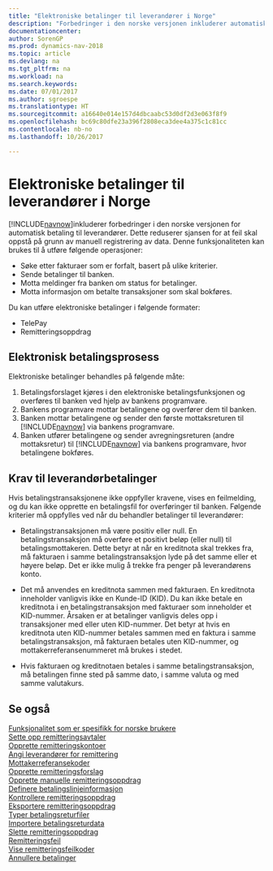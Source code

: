```yaml
---
title: "Elektroniske betalinger til leverandører i Norge"
description: "Forbedringer i den norske versjonen inkluderer automatisk betaling til leverandører."
documentationcenter: 
author: SorenGP
ms.prod: dynamics-nav-2018
ms.topic: article
ms.devlang: na
ms.tgt_pltfrm: na
ms.workload: na
ms.search.keywords: 
ms.date: 07/01/2017
ms.author: sgroespe
ms.translationtype: HT
ms.sourcegitcommit: a16640e014e157d4dbcaabc53d0df2d3e063f8f9
ms.openlocfilehash: bc69c80dfe23a396f2808eca3dee4a375c1c81cc
ms.contentlocale: nb-no
ms.lasthandoff: 10/26/2017

---
```

# <a name="electronic-payments-to-vendors-in-norway"></a>Elektroniske betalinger til leverandører i Norge
[!INCLUDE[navnow](../../includes/navnow_md.md)]inkluderer forbedringer i den norske versjonen for automatisk betaling til leverandører. Dette reduserer sjansen for at feil skal oppstå på grunn av manuell registrering av data. Denne funksjonaliteten kan brukes til å utføre følgende operasjoner:  

- Søke etter fakturaer som er forfalt, basert på ulike kriterier.  
- Sende betalinger til banken.  
- Motta meldinger fra banken om status for betalinger.  
- Motta informasjon om betalte transaksjoner som skal bokføres.  

Du kan utføre elektroniske betalinger i følgende formater:  

- TelePay  
- Remitteringsoppdrag  

## <a name="electronic-payment-process"></a>Elektronisk betalingsprosess  
Elektroniske betalinger behandles på følgende måte:  

1.  Betalingsforslaget kjøres i den elektroniske betalingsfunksjonen og overføres til banken ved hjelp av bankens programvare.  
2.  Bankens programvare mottar betalingene og overfører dem til banken.  
3.  Banken mottar betalingene og sender den første mottaksreturen til [!INCLUDE[navnow](../../includes/navnow_md.md)] via bankens programvare.  
4.  Banken utfører betalingene og sender avregningsreturen (andre mottaksretur) til [!INCLUDE[navnow](../../includes/navnow_md.md)] via bankens programvare, hvor betalingene bokføres.  

## <a name="vendor-payment-requirements"></a>Krav til leverandørbetalinger  
Hvis betalingstransaksjonene ikke oppfyller kravene, vises en feilmelding, og du kan ikke opprette en betalingsfil for overføringer til banken. Følgende kriterier må oppfylles ved når du behandler betalinger til leverandører:  

- Betalingstransaksjonen må være positiv eller null. En betalingstransaksjon må overføre et positivt beløp (eller null) til betalingsmottakeren. Dette betyr at når en kreditnota skal trekkes fra, må fakturaen i samme betalingstransaksjon lyde på det samme eller et høyere beløp. Det er ikke mulig å trekke fra penger på leverandørens konto.  

- Det må anvendes en kreditnota sammen med fakturaen. En kreditnota inneholder vanligvis ikke en Kunde-ID (KID). Du kan ikke betale en kreditnota i en betalingstransaksjon med fakturaer som inneholder et KID-nummer. Årsaken er at betalinger vanligvis deles opp i transaksjoner med eller uten KID-nummer. Det betyr at hvis en kreditnota uten KID-nummer betales sammen med en faktura i samme betalingstransaksjon, må fakturaen betales uten KID-nummer, og mottakerreferansenummeret må brukes i stedet.  

- Hvis fakturaen og kreditnotaen betales i samme betalingstransaksjon, må betalingen finne sted på samme dato, i samme valuta og med samme valutakurs.  

## <a name="see-also"></a>Se også  
 [Funksjonalitet som er spesifikk for norske brukere](norway-local-functionality.md)   
 [Sette opp remitteringsavtaler](how-to-set-up-remittance-agreements.md)   
 [Opprette remitteringskontoer](how-to-create-remittance-accounts.md)   
 [Angi leverandører for remittering](how-to-set-up-vendors-for-remittance.md)   
 [Mottakerreferansekoder](recipient-reference-codes.md)   
 [Opprette remitteringsforslag](how-to-create-remittance-suggestions.md)   
 [Opprette manuelle remitteringsoppdrag](how-to-create-manual-remittance-payments.md)   
 [Definere betalingslinjeinformasjon](how-to-set-up-payment-line-information.md)   
 [Kontrollere remitteringsoppdrag](how-to-test-remittance-payments.md)   
 [Eksportere remitteringsoppdrag](how-to-export-remittance-payments.md)   
 [Typer betalingsreturfiler](types-of-payment-returns-files.md)   
 [Importere betalingsreturdata](how-to-import-payment-return-data.md)   
 [Slette remitteringsoppdrag](how-to-delete-remittance-payment-orders.md)   
 [Remitteringsfeil](remittance-errors.md)   
 [Vise remitteringsfeilkoder](how-to-view-remittance-error-codes.md)   
 [Annullere betalinger](how-to-cancel-payments.md)

